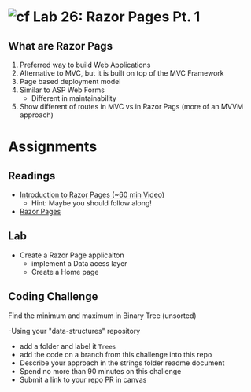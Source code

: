 # ![cf](http://i.imgur.com/7v5ASc8.png) Lab 26: Razor Pages Pt. 1

## What are Razor Pags
1. Preferred way to build Web Applications
2. Alternative to MVC, but it is built on top of the MVC Framework
3. Page based deployment model
4. Similar to ASP Web Forms
	- Different in maintainability
5. Show different of routes in MVC vs in Razor Pags (more of an MVVM approach)


# Assignments

## Readings
- [Introduction to Razor Pages (~60 min Video)](https://www.youtube.com/watch?v=yyBijyCI5Sk)
	- Hint: Maybe you should follow along!
- [Razor Pages](https://docs.microsoft.com/en-us/aspnet/core/mvc/razor-pages/?tabs=visual-studio)

## Lab
- Create a Razor Page applicaiton
	- implement a Data acess layer
	- Create a Home page

## Coding Challenge

Find the minimum and maximum in Binary Tree (unsorted)

-Using your "data-structures" repository
  - add a folder and label it `Trees`
  - add the code on a branch from this challenge into this repo
  - Describe your approach in the strings folder readme document
  - Spend no more than 90 minutes on this challenge
  - Submit a link to your repo PR in canvas
